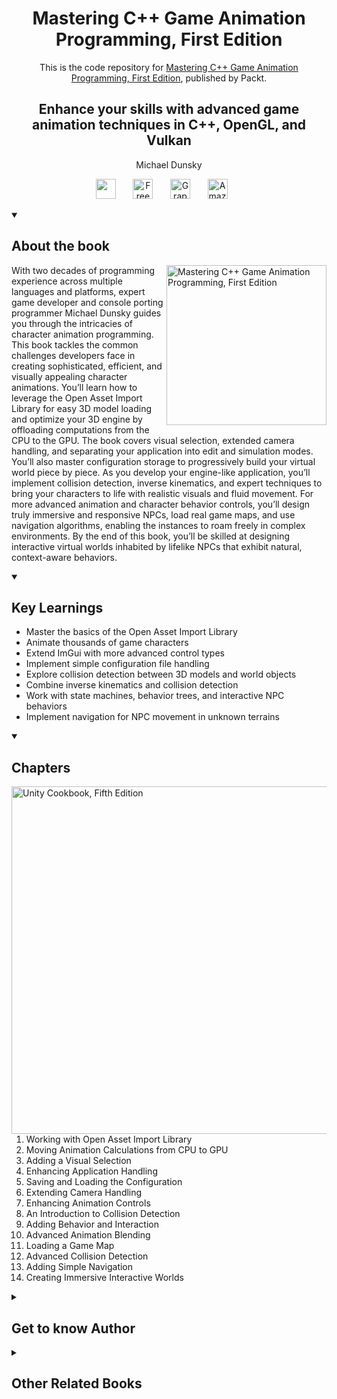 <h1 align="center">
Mastering C++ Game Animation Programming, First Edition</h1>
<p align="center">This is the code repository for <a href ="https://www.packtpub.com/en-us/product/mastering-c-game-animation-programming-9781835881934"> Mastering C++ Game Animation Programming, First Edition</a>, published by Packt.
</p>

<h2 align="center">
Enhance your skills with advanced game animation techniques in C++, OpenGL, and Vulkan
</h2>
<p align="center">
Michael Dunsky</p>

<p align="center">
   <a href="https://packt.link/cppgameanimation" alt="Discord" title="Learn more on the Discord server"><img width="32px" src="https://cliply.co/wp-content/uploads/2021/08/372108630_DISCORD_LOGO_400.gif"/></a>
  &#8287;&#8287;&#8287;&#8287;&#8287;
  <a href="https://packt.link/free-ebook/9781835881927"><img width="32px" alt="Free PDF" title="Free PDF" src="https://cdn-icons-png.flaticon.com/512/4726/4726010.png"/></a>
 &#8287;&#8287;&#8287;&#8287;&#8287;
  <a href="https://packt.link/gbp/9781835881927"><img width="32px" alt="Graphic Bundle" title="Graphic Bundle" src="https://cdn-icons-png.flaticon.com/512/2659/2659360.png"/></a>
  &#8287;&#8287;&#8287;&#8287;&#8287;
   <a href="https://www.amazon.com/Mastering-Game-Animation-Programming-techniques/dp/1835881920"><img width="32px" alt="Amazon" title="Get your copy" src="https://cdn-icons-png.flaticon.com/512/15466/15466027.png"/></a>
  &#8287;&#8287;&#8287;&#8287;&#8287;
</p>
<details open> 
  <summary><h2>About the book</summary>
<a href="https://www.packtpub.com/en-us/product/mastering-c-game-animation-programming-9781835881934">
<img src="https://content.packt.com/_/image/original/B22428/cover_image.jpg?version=1743150629" alt="Mastering C++ Game Animation Programming, First Edition" height="256px" align="right">
</a>

With two decades of programming experience across multiple languages and platforms, expert game developer and console porting programmer Michael Dunsky guides you through the intricacies of character animation programming. This book tackles the common challenges developers face in creating sophisticated, efficient, and visually appealing character animations.
You’ll learn how to leverage the Open Asset Import Library for easy 3D model loading and optimize your 3D engine by offloading computations from the CPU to the GPU. The book covers visual selection, extended camera handling, and separating your application into edit and simulation modes. You’ll also master configuration storage to progressively build your virtual world piece by piece.
As you develop your engine-like application, you’ll implement collision detection, inverse kinematics, and expert techniques to bring your characters to life with realistic visuals and fluid movement. For more advanced animation and character behavior controls, you’ll design truly immersive and responsive NPCs, load real game maps, and use navigation algorithms, enabling the instances to roam freely in complex environments.
By the end of this book, you’ll be skilled at designing interactive virtual worlds inhabited by lifelike NPCs that exhibit natural, context-aware behaviors.</details>
<details open> 
  <summary><h2>Key Learnings</summary>
<ul>

<li>Master the basics of the Open Asset Import Library</li>

<li>Animate thousands of game characters</li>

<li>Extend ImGui with more advanced control types</li>

<li>Implement simple configuration file handling</li>

<li>Explore collision detection between 3D models and world objects</li>

<li>Combine inverse kinematics and collision detection</li>

<li>Work with state machines, behavior trees, and interactive NPC behaviors</li>

<li>Implement navigation for NPC movement in unknown terrains</li>

</ul>

  </details>

<details open> 
  <summary><h2>Chapters</summary>
     <img src="https://cliply.co/wp-content/uploads/2020/02/372002150_DOCUMENTS_400px.gif" alt="Unity Cookbook, Fifth Edition" height="556px" align="right">
<ol>

  <li>Working with Open Asset Import Library</li>

  <li>Moving Animation Calculations from CPU to GPU</li>

  <li>Adding a Visual Selection</li>

  <li>Enhancing Application Handling</li>

  <li>Saving and Loading the Configuration </li>

  <li>Extending Camera Handling</li>

  <li>Enhancing Animation Controls</li>

  <li>An Introduction to Collision Detection </li>

  <li>Adding Behavior and Interaction</li>

  <li>Advanced Animation Blending</li>

  <li>Loading a Game Map</li>

  <li>Advanced Collision Detection</li>

  <li>Adding Simple Navigation </li>

  <li>Creating Immersive Interactive Worlds </li>

</ol>

</details>
    


<details> 
  <summary><h2>Get to know Author</h2></summary>

_Michael Dunsky_ Michael Dunsky is an electronics engineer, console porting programmer, and game developer with more than 20 years of programming experience. He started with BASIC at the young age of 14 and expanded his portfolio over the years to include assembly language, C, C++, Java, Python, VHDL, OpenGL, GLSL, and Vulkan. During his career, he also gained extensive knowledge of Linux, virtual machines, server operation, and infra-structure automation. Michael holds a Master of Science degree in Computer Sci-ence from the FernUniversität in Hagen with a focus on computer graphics, parallel programming, and software systems.



</details>
<details> 
  <summary><h2>Other Related Books</h2></summary>
<ul>

  <li><a href="https://www.packtpub.com/en-us/product/vulkan-3d-graphics-rendering-cookbook-second-edition/9781803248110">Vulkan 3D Graphics Rendering Cookbook, Second Edition</a></li>

  <li><a href="https://www.packtpub.com/en-us/product/c-game-animation-programming-second-edition/9781803246529">C++ Game Animation Programming, Second Edition</a></li>
 
</ul>

</details>
